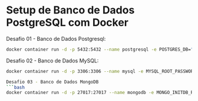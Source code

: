 # Setup de Banco de Dados PostgreSQL com Docker
Desafio 01 - Banco de Dados Postgresql:
```bash
docker container run -d -p 5432:5432 --name postgresql -e POSTGRES_DB="curso_docker" -e POSTGRES_USER="docker_usr" -e POSTGRES_PASSWORD="docker_pwd" postgres
```

Desafio 02 - Banco de Dados MySQL:
```bash
docker container run -d -p 3306:3306 --name mysql -e MYSQL_ROOT_PASSWORD=”docker_pwd” -e MYSQL_DATABASE=”docker_db” -e MYSQL_USER=”docker_usr” -e MYSQL_PASSWORD=”docker_pwd” mysql

Desafio 03 - Banco de Dados MongoDB
```bash
docker container run -d -p 27017:27017 --name mongodb -e MONGO_INITDB_ROOT_USERNAME=”mongo_usr” -e MONGO_INITDB_ROOT_PASSWORD=”mongo_pwd” mongo

